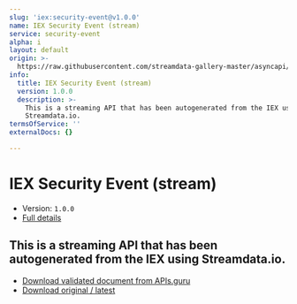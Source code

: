 ```yaml
---
slug: 'iex:security-event@v1.0.0'
name: IEX Security Event (stream)
service: security-event
alpha: i
layout: default
origin: >-
  https://raw.githubusercontent.com/streamdata-gallery-master/asyncapi/master/_listings/iex/iex-security-event-stream-async.md
info:
  title: IEX Security Event (stream)
  version: 1.0.0
  description: >-
    This is a streaming API that has been autogenerated from the IEX using
    Streamdata.io.
termsOfService: ''
externalDocs: {}

---
```

# IEX Security Event (stream)

* Version: `1.0.0`
* [Full details](../html/iex:security-event@v1.0.0.html)



## This is a streaming API that has been autogenerated from the IEX using Streamdata.io.



* [Download validated document from APIs.guru](https://raw.githubusercontent.com/APIs-guru/asyncapi-directory/master/docs/APIs/iex%3Asecurity-event%40v1.0.0.yaml)
* [Download original / latest](https://raw.githubusercontent.com/streamdata-gallery-master/asyncapi/master/_listings/iex/iex-security-event-stream-async.md)

<script type="application/ld+json">
{
  "@context": "http://schema.org/",
  "@type": "WebAPI",
  "description": "This is a streaming API that has been autogenerated from the IEX using Streamdata.io.",
  "documentation": "",

  "name": "IEX Security Event (stream)"
}
</script>
